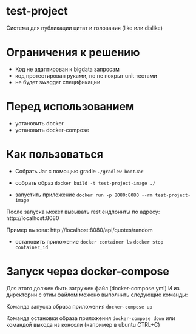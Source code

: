 # test-project

Система для публикации цитат и голования (like или dislike)

# Ограничения к решению

- Код не адаптирован к bigdata запросам
- код протестирован руками, но не покрыт unit тестами
- не будет swagger спецификации

# Перед использованием

- установить docker 
- установить docker-compose

# Как пользоваться

- Собрать Jar c помощью gradle
```./gradlew bootJar```

- собрать образ
```docker build -t test-project-image ./```

- запустить приложение
```docker run -p 8080:8080 --rm test-project-image```

После запуска может вызывать rest ендпоинты по адресу: http://localhost:8080

Пример вызова: http://localhost:8080/api/quotes/random

- остановить приложение
```docker container ls```
```docker stop container_id```

# Запуск через docker-compose 
Для этого должен быть загружен файл (docker-compose.yml)
И из директории с этим файлом можено выполнить следующие команды:

Команда запуска образа приложения
```docker-compose up```

Команда остановки образа приложения
```docker-compose down```
или командой выхода из консоли (например в ubuntu CTRL+C)



